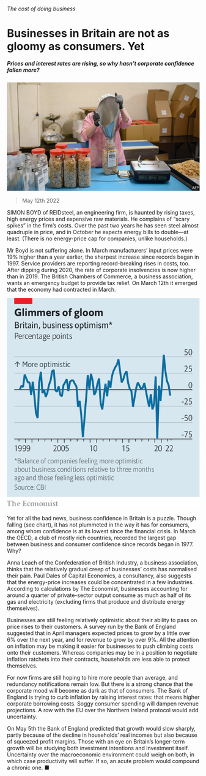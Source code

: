 ###### The cost of doing business

# Businesses in Britain are not as gloomy as consumers. Yet 

##### Prices and interest rates are rising, so why hasn’t corporate confidence fallen more? 

![image](images/20220514_brp504.jpg) 

> May 12th 2022 

SIMON BOYD of REIDsteel, an engineering firm, is haunted by rising taxes, high energy prices and expensive raw materials. He complains of “scary spikes” in the firm’s costs. Over the past two years he has seen steel almost quadruple in price, and in October he expects energy bills to double—at least. (There is no energy-price cap for companies, unlike households.)

Mr Boyd is not suffering alone. In March manufacturers’ input prices were 19% higher than a year earlier, the sharpest increase since records began in 1997. Service providers are reporting record-breaking rises in costs, too. After dipping during 2020, the rate of corporate insolvencies is now higher than in 2019. The British Chambers of Commerce, a business association, wants an emergency budget to provide tax relief. On March 12th it emerged that the economy had contracted in March.

![image](images/20220514_BRC251.png) 


Yet for all the bad news, business confidence in Britain is a puzzle. Though falling (see chart), it has not plummeted in the way it has for consumers, among whom confidence is at its lowest since the financial crisis. In March the OECD, a club of mostly rich countries, recorded the largest gap between business and consumer confidence since records began in 1977. Why?

Anna Leach of the Confederation of British Industry, a business association, thinks that the relatively gradual creep of businesses’ costs has normalised their pain. Paul Dales of Capital Economics, a consultancy, also suggests that the energy-price increases could be concentrated in a few industries. According to calculations by The Economist, businesses accounting for around a quarter of private-sector output consume as much as half of its gas and electricity (excluding firms that produce and distribute energy themselves).

Businesses are still feeling relatively optimistic about their ability to pass on price rises to their customers. A survey run by the Bank of England suggested that in April managers expected prices to grow by a little over 6% over the next year, and for revenue to grow by over 9%. All the attention on inflation may be making it easier for businesses to push climbing costs onto their customers. Whereas companies may be in a position to negotiate inflation ratchets into their contracts, households are less able to protect themselves.

For now firms are still hoping to hire more people than average, and redundancy notifications remain low. But there is a strong chance that the corporate mood will become as dark as that of consumers. The Bank of England is trying to curb inflation by raising interest rates: that means higher corporate borrowing costs. Soggy consumer spending will dampen revenue projections. A row with the EU over the Northern Ireland protocol would add uncertainty.

On May 5th the Bank of England predicted that growth would slow sharply, partly because of the decline in households’ real incomes but also because of squeezed profit margins. Those with an eye on Britain’s longer-term growth will be studying both investment intentions and investment itself. Uncertainty over the macroeconomic environment could weigh on both, in which case productivity will suffer. If so, an acute problem would compound a chronic one. ■

